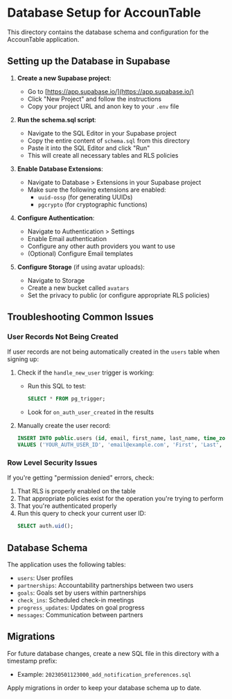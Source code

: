 # Database Setup for AccounTable

This directory contains the database schema and configuration for the AccounTable application.

## Setting up the Database in Supabase

1. **Create a new Supabase project**:
   - Go to [https://app.supabase.io/](https://app.supabase.io/)
   - Click "New Project" and follow the instructions
   - Copy your project URL and anon key to your `.env` file

2. **Run the schema.sql script**:
   - Navigate to the SQL Editor in your Supabase project
   - Copy the entire content of `schema.sql` from this directory
   - Paste it into the SQL Editor and click "Run"
   - This will create all necessary tables and RLS policies

3. **Enable Database Extensions**:
   - Navigate to Database > Extensions in your Supabase project
   - Make sure the following extensions are enabled:
     - `uuid-ossp` (for generating UUIDs)
     - `pgcrypto` (for cryptographic functions)

4. **Configure Authentication**:
   - Navigate to Authentication > Settings
   - Enable Email authentication
   - Configure any other auth providers you want to use
   - (Optional) Configure Email templates

5. **Configure Storage** (if using avatar uploads):
   - Navigate to Storage
   - Create a new bucket called `avatars`
   - Set the privacy to public (or configure appropriate RLS policies)

## Troubleshooting Common Issues

### User Records Not Being Created

If user records are not being automatically created in the `users` table when signing up:

1. Check if the `handle_new_user` trigger is working:
   - Run this SQL to test: 
     ```sql
     SELECT * FROM pg_trigger;
     ```
   - Look for `on_auth_user_created` in the results

2. Manually create the user record:
   ```sql
   INSERT INTO public.users (id, email, first_name, last_name, time_zone)
   VALUES ('YOUR_AUTH_USER_ID', 'email@example.com', 'First', 'Last', 'UTC');
   ```

### Row Level Security Issues

If you're getting "permission denied" errors, check:

1. That RLS is properly enabled on the table
2. That appropriate policies exist for the operation you're trying to perform
3. That you're authenticated properly
4. Run this query to check your current user ID:
   ```sql
   SELECT auth.uid();
   ```
   
## Database Schema

The application uses the following tables:

- `users`: User profiles
- `partnerships`: Accountability partnerships between two users
- `goals`: Goals set by users within partnerships
- `check_ins`: Scheduled check-in meetings
- `progress_updates`: Updates on goal progress
- `messages`: Communication between partners

## Migrations

For future database changes, create a new SQL file in this directory with a timestamp prefix:
- Example: `20230501123000_add_notification_preferences.sql`

Apply migrations in order to keep your database schema up to date. 